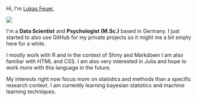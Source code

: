 <!---
lukasfeuer/lukasfeuer is a ✨ special ✨ repository because its `README.md` (this file) appears on your GitHub profile.
You can click the Preview link to take a look at your changes.

- 👋 Hi, I’m @lukasfeuer
- 👀 I’m interested in ...
- 🌱 I’m currently learning ...
- 💞️ I’m looking to collaborate on ...
- 📫 How to reach me ...
--->
<head>
<style>

img { 
  border: 2px solid #ddd;
  border-radius: 4px;
  padding: 0px ;
  box-shadow: 0 4px 8px 0 rgba(0, 0, 0, 0.2), 0 6px 20px 0 rgba(0, 0, 0, 0.19);
}

img {
  border-top-left-radius: 50% 50%;
  border-top-right-radius: 50% 50%;
  border-bottom-right-radius: 50% 50%;
  border-bottom-left-radius: 50% 50%;
  display: block;
  margin-left: auto;
  margin-right: auto;
}
</style>
</head>

Hi, I'm [Lukas Feuer](https://github.com/lukasfeuer/lukasfeuer),


![](https://profile-images.xing.com/images/51c5552e63948d0741ccbfe548119682-4/lukas-feuer.1024x1024.jpg)

I'm a **Data Scientist** and **Psychologist (M.Sc.)** based in Germany. I just started to also use GitHub for my private projects so it might me a bit empty here for a while. 

I mostly work with R and in the context of Shiny and Markdown I am also familiar with HTML and CSS. I am also very interested in Julia and hope to work more with this language in the future. 

My interests right now focus more on statistics and methods than a specific research context. I am currently learning bayesian statistics and machine learning techniques. 

